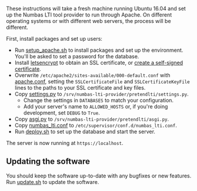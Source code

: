 These instructions will take a fresh machine running Ubuntu 16.04 and set up the Numbas LTI tool provider to run through Apache. On different operating systems or with different web servers, the process will be different.

First, install packages and set up users:

* Run [setup_apache.sh](setup_apache.sh) to install packages and set up the environment. You'll be asked to set a password for the database.
* Install [letsencrypt](https://letsencrypt.org/) to obtain an SSL certificate, or [create a self-signed certificate](https://help.ubuntu.com/12.04/serverguide/certificates-and-security.html).
* Overwrite `/etc/apache2/sites-available/000-default.conf` with [apache.conf](apache.conf), setting the `SSLCertificateFile` and `SSLCertificateKeyFile` lines to the paths to your SSL certificate and key files.
* Copy [settings.py](settings.py) to `/srv/numbas-lti-provider/pretendlti/settings.py`. 
  * Change the settings in `DATABASES` to match your configuration.
  * Add your server's name to `ALLOWED_HOSTS` or, if you're doing development, set `DEBUG` to `True`.
* Copy [asgi.py](asgi.py) to `/srv/numbas-lti-provider/pretendlti/asgi.py`.
* Copy [numbas_lti.conf](numbas_lti.conf) to `/etc/supervisor/conf.d/numbas_lti.conf`.
* Run [deploy.sh](deploy.sh) to set up the database and start the server.

The server is now running at `https://localhost`.

## Updating the software

You should keep the software up-to-date with any bugfixes or new features. Run [update.sh](update.sh) to update the software.
